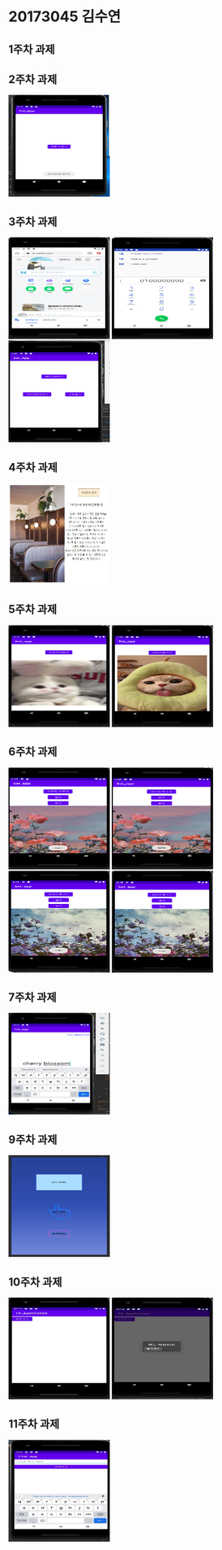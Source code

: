 # 20173045 김수연 

## 1주차 과제

## 2주차 과제
<img width="200" height="200" src="./png/20173045_김수연.PNG"></img>

## 3주차 과제
<img width="200" height="200" src="./png/20173045_김수연 3-1.PNG"></img>
<img width="200" height="200" src="./png/20173045_김수연 3-2.PNG"></img>
<img width="200" height="200" src="./png/20173045_김수연 3-3.PNG"></img>

## 4주차 과제
<img width="200" height="200" src="./png/5주차 과제.jpg"></img>

## 5주차 과제
<img width="200" height="200" src="./png/20173045_김수연 5-1.PNG"></img>
<img width="200" height="200" src="./png/20173045_김수연 5-2.PNG"></img>

## 6주차 과제
<img width="200" height="200" src="./png/20173045_김수연 6-2.PNG"></img>
<img width="200" height="200" src="./png/20173045_김수연 6-3.PNG"></img>
<img width="200" height="200" src="./png/20173045_김수연 6-4.PNG"></img>
<img width="200" height="200" src="./png/20173045_김수연 6-5.PNG"></img>

## 7주차 과제
<img width="200" height="200" src="./png/20173045_김수연 7.PNG"></img>

## 9주차 과제
<img width="200" height="200" src="./png/20173045_김수연 9.PNG"></img>

## 10주차 과제
<img width="200" height="200" src="./png/10-1.JPG"></img>
<img width="200" height="200" src="./png/10-2.JPG"></img>

## 11주차 과제
<img width="200" height="200" src="./png/20173045 김수연 11주차.JPG"></img>
